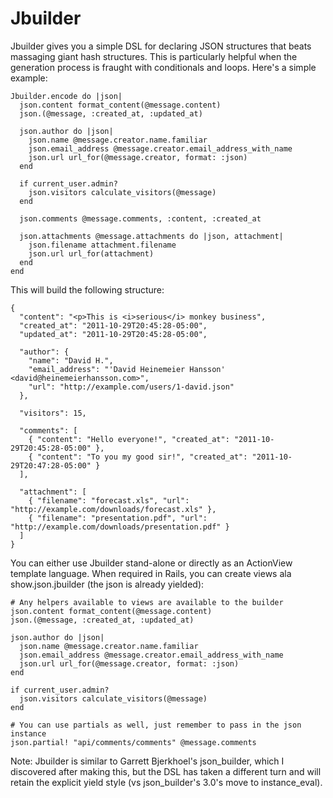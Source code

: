 Jbuilder
========

Jbuilder gives you a simple DSL for declaring JSON structures that beats massaging giant hash structures. This is particularly helpful when the generation process is fraught with conditionals and loops. Here's a simple example:

    Jbuilder.encode do |json|
      json.content format_content(@message.content)
      json.(@message, :created_at, :updated_at)
  
      json.author do |json|
        json.name @message.creator.name.familiar
        json.email_address @message.creator.email_address_with_name
        json.url url_for(@message.creator, format: :json)
      end
  
      if current_user.admin?
        json.visitors calculate_visitors(@message)
      end
  
      json.comments @message.comments, :content, :created_at
      
      json.attachments @message.attachments do |json, attachment|
        json.filename attachment.filename
        json.url url_for(attachment)
      end
    end

This will build the following structure:

    { 
      "content": "<p>This is <i>serious</i> monkey business",
      "created_at": "2011-10-29T20:45:28-05:00",
      "updated_at": "2011-10-29T20:45:28-05:00",
    
      "author": {
        "name": "David H.",
        "email_address": "'David Heinemeier Hansson' <david@heinemeierhansson.com>",
        "url": "http://example.com/users/1-david.json"
      },
    
      "visitors": 15,
    
      "comments": [
        { "content": "Hello everyone!", "created_at": "2011-10-29T20:45:28-05:00" },
        { "content": "To you my good sir!", "created_at": "2011-10-29T20:47:28-05:00" }
      ],
      
      "attachment": [
        { "filename": "forecast.xls", "url": "http://example.com/downloads/forecast.xls" },
        { "filename": "presentation.pdf", "url": "http://example.com/downloads/presentation.pdf" }
      ]
    }

You can either use Jbuilder stand-alone or directly as an ActionView template language. When required in Rails, you can create views ala show.json.jbuilder (the json is already yielded):

    # Any helpers available to views are available to the builder
    json.content format_content(@message.content)
    json.(@message, :created_at, :updated_at)

    json.author do |json|
      json.name @message.creator.name.familiar
      json.email_address @message.creator.email_address_with_name
      json.url url_for(@message.creator, format: :json)
    end

    if current_user.admin?
      json.visitors calculate_visitors(@message)
    end

    # You can use partials as well, just remember to pass in the json instance
    json.partial! "api/comments/comments" @message.comments

Note: Jbuilder is similar to Garrett Bjerkhoel's json_builder, which I discovered after making this, but the DSL has taken a different turn and will retain the explicit yield style (vs json_builder's 3.0's move to instance_eval).